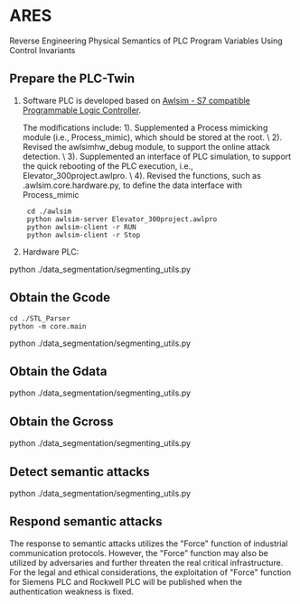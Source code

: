 # ARES
Reverse Engineering Physical Semantics of PLC Program Variables Using Control Invariants


## Prepare the PLC-Twin
1. Software PLC is developed based on [Awlsim - S7 compatible Programmable Logic Controller](https://github.com/mbuesch/awlsim).

	The modifications include: 
	1). Supplemented a Process mimicking module (i.e., Process_mimic), which should be stored at the root. \\
	2). Revised the awlsimhw_debug module, to support the online attack detection. \\
	3). Supplemented an interface of PLC simulation, to support the quick rebooting of the PLC execution, i.e., Elevator_300project.awlpro. \\
	4). Revised the functions, such as .awlsim.core.hardware.py, to define the data interface with Process_mimic

		cd ./awlsim
		python awlsim-server Elevator_300project.awlpro
		python awlsim-client -r RUN  
		python awlsim-client -r Stop 

2. Hardware PLC: 

python ./data_segmentation/segmenting_utils.py

## Obtain the Gcode
	cd ./STL_Parser
	python -m core.main

python ./data_segmentation/segmenting_utils.py

## Obtain the Gdata

python ./data_segmentation/segmenting_utils.py

## Obtain the Gcross

python ./data_segmentation/segmenting_utils.py

## Detect semantic attacks

python ./data_segmentation/segmenting_utils.py

## Respond semantic attacks

The response to semantic attacks utilizes the "Force" function of industrial communication protocols. However, the "Force" function may also be utilized by adversaries and further threaten the real critical infrastructure. For the legal and ethical considerations, the exploitation of "Force" function for Siemens PLC and Rockwell PLC will be published when the authentication weakness is fixed. 
